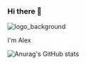 ### Hi there 👋
![logo_background](https://user-images.githubusercontent.com/86256424/134787071-0ef4a8bf-da81-4648-8301-2ac3fe270774.png)

I'm Alex 


![Anurag's GitHub stats](https://github-readme-stats.vercel.app/api?username=n001ce&theme=dark&show_icons=true)
